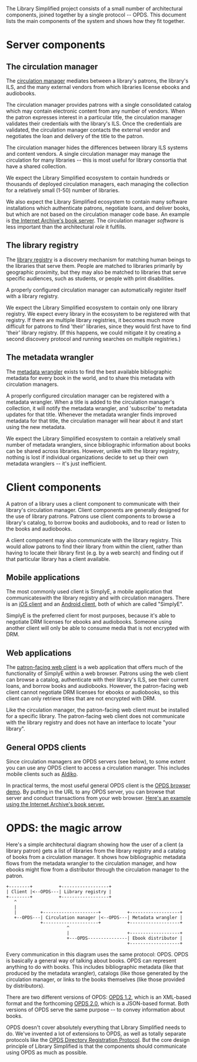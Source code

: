 The Library Simplified project consists of a small number of
architectural components, joined together by a single protocol --
OPDS. This document lists the main components of the system and shows
how they fit together.

# Server components

## The circulation manager

The [circulation
manager](https://github.com/NYPL-Simplified/circulation) mediates
between a library's patrons, the library's ILS, and the many external
vendors from which libraries license ebooks and audiobooks.

The circulation manager provides patrons with a single consolidated
catalog which may contain electronic content from any number of
vendors. When the patron expresses interest in a particular title, the
circulation manager validates their credentials with the library's
ILS. Once the credentials are validated, the circulation manager
contacts the external vendor and negotiates the loan and delivery of
the title to the patron.

The circulation manager hides the differences between library ILS
systems and content vendors. A single circulation manager may manage
the circulation for many libraries -- this is most useful for library
consortia that have a shared collection.

We expect the Library Simplified ecosystem to contain hundreds or
thousands of deployed circulation managers, each managing the
collection for a relatively small (1-50) number of libraries.

We also expect the Library Simplified ecosystem to contain many
software installations which authenticate patrons, negotiate loans,
and deliver books, but which are not based on the circulation manager
code base. An example is [the
Internet Archive's book server](https://bookserver.archive.org/catalog/). The circulation manager _software_ is
less important than the architectural _role_ it fulfills.

## The library registry

The [library
registry](https://github.com/NYPL-Simplified/library_registry) is a
discovery mechanism for matching human beings to the libraries that
serve them. People are matched to libraries primarily by geographic
proximity, but they may also be matched to libraries that serve
specific audiences, such as students, or people with print
disabilities.

A properly configured circulation manager can automatically register
itself with a library registry.

We expect the Library Simplified ecosystem to contain only one library
registry. We expect every library in the ecosystem to be registered
with that registry. If there are multiple library registries, it
becomes much more difficult for patrons to find 'their' libraries, since they would first have to find 'their' library registry. (If this happens, we could mitigate it by creating a second discovery protocol and running searches on multiple registries.)

## The metadata wrangler

The [metadata
wrangler](https://github.com/NYPL-Simplified/metadata-wrangler) exists
to find the best available bibliographic metadata for every book in
the world, and to share this metadata with circulation managers.

A properly configured circulation manager can be registered with a
metadata wrangler. When a title is added to the circulation manager's
collection, it will notify the metadata wrangler, and 'subscribe' to
metadata updates for that title. Whenever the metadata wrangler finds
improved metadata for that title, the circulation manager will hear
about it and start using the new metadata.

We expect the Library Simplified ecosystem to contain a relatively
small number of metadata wranglers, since bibliographic information
about books can be shared across libraries. However, unlike with the
library registry, nothing is lost if individual organizations decide
to set up their own metadata wranglers -- it's just inefficient.

# Client components

A patron of a library uses a client component to communicate with
their library's circulation manager. Client components are generally
designed for the use of library patrons. Patrons use client components to browse a library's catalog, to borrow books and audiobooks, and to read or listen to the books and audiobooks.

A client component may also communicate with the library registry.
This would allow patrons to find their library from within the client,
rather than having to locate their library first (e.g. by a web search) and finding out if that
particular library has a client available.

## Mobile applications

The most commonly used client is SimplyE, a mobile application that communicateswith the library registry and with circulation managers. There is an [iOS client](https://github.com/NYPL-Simplified/Simplified-iOS) and an [Android client](https://github.com/NYPL-Simplified/Simplified-Android), both of which are called "SimplyE".

SimplyE is the preferred client for most purposes, because it's able
to negotiate DRM licenses for ebooks and audiobooks. Someone using
another client will only be able to consume media that is not
encrypted with DRM.

## Web applications 

The [patron-facing web client](https://github.com/NYPL-Simplified/circulation-patron-web) is a web application that offers much of the functionality of SimplyE within a web browser. Patrons using the web client can browse a catalog, authenticate with their library's ILS, see their current loans, and borrow books and audiobooks. However, the patron-facing web client cannot negotiate DRM licenses for ebooks or audiobooks, so this client can only retrieve titles that are not encrypted with DRM.

Like the circulation manager, the patron-facing web client must be installed for a specific library. The patron-facing web client does not communicate with the library registry and does not have an interface to locate "your library".

## General OPDS clients

Since circulation managers are OPDS servers (see below), to some
extent you can use any OPDS client to access a circulation
manager. This includes mobile clients such as [Aldiko](http://www.aldiko.com/).

In practical terms, the most useful general OPDS client is the [OPDS browser demo](http://opds-browser-demo.herokuapp.com/). By putting in the URL to any OPDS server, you can browse that server and conduct transactions from your web browser. [Here's an example using the Internet Archive's book server.](http://opds-browser-demo.herokuapp.com/collection/https%3A%2F%2Fbookserver.archive.org%2Fcatalog%2F/)

# OPDS: the magic arrow

Here's a simple architectural diagram showing how the user of a client
(a library patron) gets a list of libraries from the library registry
and a catalog of books from a circulation manager. It shows how
bibliographic metadata flows from the metadata wrangler to the
circulation manager, and how ebooks might flow from a distributor
through the circulation manager to the patron.

```                 
+--------+          +------------------+
| Client |<--OPDS---| Library registry |
+--------+          +------------------+  
   ^            
   |
   |         +---------------------+          +-------------------+
   +--OPDS---| Circulation manager |<--OPDS---| Metadata wrangler |
             +---------------------+          +-------------------+
                       ^ 
                       |                      +-------------------+
                       +---OPDS---------------| Ebook distributor |
                                              +-------------------+
```

Every communication in this diagram uses the same protocol: OPDS. OPDS is basically a general way of talking about books. OPDS can represent anything to do with  books. This includes bibliographic metadata (like that produced by the metadata wrangler), catalogs (like those generated by the circulation manager, or links to the books themselves (like those provided by distributors).

There are two different versions of OPDS: [OPDS 1.2](https://github.com/opds-community/opds-revision/blob/master/opds-1.2.md), which is an XML-based format and the forthcoming [OPDS 2.0](https://github.com/opds-community/opds-revision/blob/master/opds-2.0.md), which is a JSON-based format. Both versions of OPDS serve the same purpose -- to convey information about books.

OPDS doesn't cover absolutely everything that Library Simplified needs
to do. We've invented a lot of extensions to OPDS, as well as totally
separate protocols like the [OPDS Directory Registration
Protocol](https://github.com/NYPL-Simplified/Simplified/wiki/OPDS-Directory-Registration-Protocol). But
the core design principle of Library Simplified is that the components
should communicate using OPDS as much as possible.

